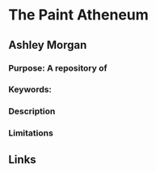 # The Paint Atheneum

## Ashley Morgan

### Purpose: A repository of 

### Keywords:

### Description

### Limitations

## Links